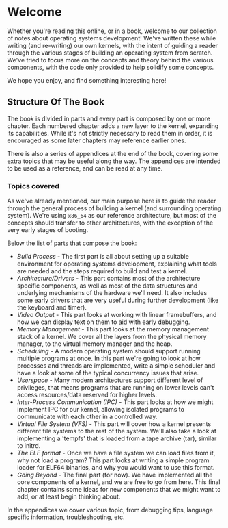 # Welcome

Whether you're reading this online, or in a book, welcome to our collection of notes about operating systems development! We've written these while writing (and re-writing) our own kernels, with the intent of guiding a reader through the various stages of building an operating system from scratch. We've tried to focus more on the concepts and theory behind the various components, with the code only provided to help solidify some concepts.

We hope you enjoy, and find something interesting here!

## Structure Of The Book

The book is divided in parts and every part is composed by one or more chapter. Each numbered chapter adds a new layer to the kernel, expanding its capabilities. While it's not strictly necessary to read them in order, it is encouraged as some later chapters may reference earlier ones.

There is also a series of appendices at the end of the book, covering some extra topics that may be useful along the way. The appendices are intended to be used as a reference, and can be read at any time. 

### Topics covered

As we've already mentioned, our main purpose here is to guide the reader through the general process of building a kernel (and surrounding operating system). We're using `x86_64` as our reference architecture, but most of the concepts should transfer to other architectures, with the exception of the very early stages of booting.

Below the list of parts that compose the book: 

* *Build Process* - The first part is all about setting up a suitable environment for operating systems development, explaining what tools are needed and the steps required to build and test a kernel.
* *Architecture/Drivers* - This part contains most of the architecture specific components, as well as most of the data structures and underlying mechanisms of the hardware we'll need. It also includes some early drivers that are very useful during further development (like the keyboard and timer).
* *Video Output* - This part looks at working with linear framebuffers, and how we can display text on them to aid with early debugging.
* *Memory Management* - This part looks at the memory management stack of a kernel. We cover all the layers from the physical memory manager, to the virtual memory manager and the heap.
* *Scheduling* - A modern operating system should support running multiple programs at once. In this part we're going to look at how processes and threads are implemented, write a simple scheduler and have a look at some of the typical concurrency issues that arise. 
* *Userspace* - Many modern architectures support different level of privileges, that means programs that are running on lower levels can't access resources/data reserved for higher levels.
* *Inter-Process Communication (IPC)* - This part looks at how we might implement IPC for our kernel, allowing isolated programs to communicate with each other in a controlled way. 
* *Virtual File System (VFS)* - This part will cover how a kernel presents different file systems to the rest of the system. We'll also take a look at implementing a 'tempfs' that is loaded from a tape archive (tar), similar to initrd. 
* *The ELF format* - Once we have a file system we can load files from it, why not load a program? This part looks at writing a simple program loader for ELF64 binaries, and why you would want to use this format.
* *Going Beyond* - The final part (for now). We have implemented all the core components of a kernel, and we are free to go from here. This final chapter contains some ideas for new components that we might want to add, or at least begin thinking about.

In the appendices we cover various topic, from debugging tips, language specific information, troubleshooting, etc.
